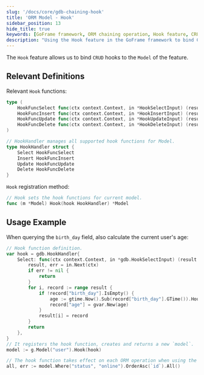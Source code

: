 ```yaml
---
slug: '/docs/core/gdb-chaining-hook'
title: 'ORM Model - Hook'
sidebar_position: 13
hide_title: true
keywords: [GoFrame framework, ORM chaining operation, Hook feature, CRUD hooks, Model, database query, gdb, Go language, programming examples, code optimization]
description: "Using the Hook feature in the GoFrame framework to bind CRUD hooks to Model objects, thereby enhancing and optimizing database operations. The article provides a detailed introduction to relevant definitions, Hook registration methods, and usage examples, demonstrating query operations through hook functions."
---
```


The `Hook` feature allows us to bind `CRUD` hooks to the `Model` of the feature.

## Relevant Definitions

Relevant `Hook` functions:

```go
type (
    HookFuncSelect func(ctx context.Context, in *HookSelectInput) (result Result, err error)
    HookFuncInsert func(ctx context.Context, in *HookInsertInput) (result sql.Result, err error)
    HookFuncUpdate func(ctx context.Context, in *HookUpdateInput) (result sql.Result, err error)
    HookFuncDelete func(ctx context.Context, in *HookDeleteInput) (result sql.Result, err error)
)

// HookHandler manages all supported hook functions for Model.
type HookHandler struct {
    Select HookFuncSelect
    Insert HookFuncInsert
    Update HookFuncUpdate
    Delete HookFuncDelete
}
```

`Hook` registration method:

```go
// Hook sets the hook functions for current model.
func (m *Model) Hook(hook HookHandler) *Model
```

## Usage Example

When querying the `birth_day` field, also calculate the current user's age:

```go
// Hook function definition.
var hook = gdb.HookHandler{
    Select: func(ctx context.Context, in *gdb.HookSelectInput) (result gdb.Result, err error) {
        result, err = in.Next(ctx)
        if err != nil {
            return
        }
        for i, record := range result {
            if !record["birth_day"].IsEmpty() {
                age := gtime.Now().Sub(record["birth_day"].GTime()).Hours() / 24 / 365
                record["age"] = gvar.New(age)
            }
            result[i] = record
        }
        return
    },
}
// It registers the hook function, creates and returns a new `model`.
model := g.Model("user").Hook(hook)

// The hook function takes effect on each ORM operation when using the `model`.
all, err := model.Where("status", "online").OrderAsc(`id`).All()
```